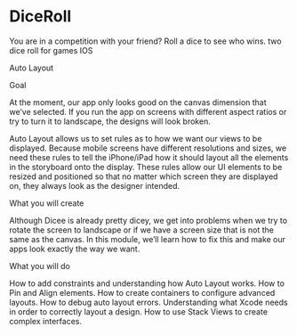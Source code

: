 # DiceRoll
You are in a competition with your friend? Roll a dice to see who wins. two dice roll for games IOS

Auto Layout

Goal

At the moment, our app only looks good on the canvas dimension that we’ve selected. If you run the app on screens with different aspect ratios or try to turn it to landscape, the designs will look broken.

Auto Layout allows us to set rules as to how we want our views to be displayed. Because mobile screens have different resolutions and sizes, we need these rules to tell the iPhone/iPad how it should layout all the elements in the storyboard onto the display. These rules allow our UI elements to be resized and positioned so that no matter which screen they are displayed on, they always look as the designer intended.

What you will create

Although Dicee is already pretty dicey, we get into problems when we try to rotate the screen to landscape or if we have a screen size that is not the same as the canvas. In this module, we’ll learn how to fix this and make our apps look exactly the way we want.

What you will do

How to add constraints and understanding how Auto Layout works.
How to Pin and Align elements.
How to create containers to configure advanced layouts.
How to debug auto layout errors.
Understanding what Xcode needs in order to correctly layout a design.
How to use Stack Views to create complex interfaces.
